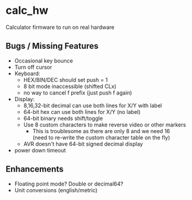 # calc_hw

Calculator firmware to run on real hardware

## Bugs / Missing Features

* Occasional key bounce
* Turn off cursor
* Keyboard:
  * HEX/BIN/DEC should set push = 1
  * 8 bit mode inaccessible (shifted CLx)
  * no way to cancel f prefix (just push f again)
* Display:
  * 8,16,32-bit decimal can use both lines for X/Y with label
  * 64-bit hex can use both lines for X/Y (no label)
  * 64-bit binary needs shift/toggle
  * Use 8 custom characters to make reverse video or other markers
    * This is troublesome as there are only 8 and we need 16 <br>
	  (need to re-write the custom character table on the fly)
  * AVR doesn't have 64-bit signed decimal display
* power down timeout

## Enhancements

* Floating point mode?  Double or decimal64?
* Unit conversions (english/metric)

